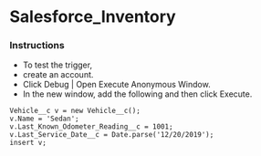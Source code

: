# Salesforce_Inventory

### Instructions

+ To test the trigger, 
+ create an account.
+ Click Debug | Open Execute Anonymous Window.
+ In the new window, add the following and then click Execute.

```
Vehicle__c v = new Vehicle__c();
v.Name = 'Sedan';
v.Last_Known_Odometer_Reading__c = 1001;
v.Last_Service_Date__c = Date.parse('12/20/2019');
insert v;
```
